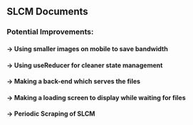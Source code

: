 ## SLCM Documents


### Potential Improvements:
#### -> Using smaller images on mobile to save bandwidth
#### -> Using useReducer for cleaner state management
#### -> Making a back-end which serves the files
#### -> Making a loading screen to display while waiting for files
#### -> Periodic Scraping of SLCM
